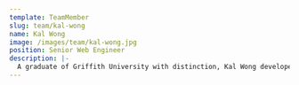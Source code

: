```yaml
---
template: TeamMember
slug: team/kal-wong
name: Kal Wong
image: /images/team/kal-wong.jpg
position: Senior Web Engineer
description: |-
  A graduate of Griffith University with distinction, Kal Wong developed a custom CMS and LMS for Mediasphere before going on to create MyArthritis, a mobile app for people living with arthritis that saw him working with rheumatologists. He successfully led a team to rebuild the Gold Coast Hospital and Health Service’s intranet, streamlining content creation and policy document management.
---
```

